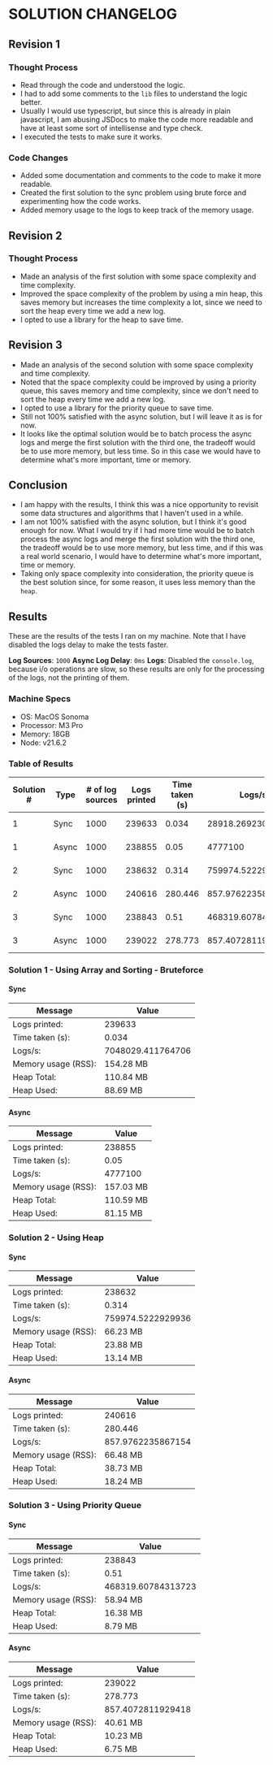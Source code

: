 # SOLUTION CHANGELOG

## Revision 1

### Thought Process

- Read through the code and understood the logic.
- I had to add some comments to the `lib` files to understand the logic better.
- Usually I would use typescript, but since this is already in plain javascript, I am abusing JSDocs to make the code more readable and have at least some sort of intellisense and type check.
- I executed the tests to make sure it works.

### Code Changes

- Added some documentation and comments to the code to make it more readable.
- Created the first solution to the sync problem using brute force and experimenting how the code works.
- Added memory usage to the logs to keep track of the memory usage.

## Revision 2

### Thought Process

- Made an analysis of the first solution with some space complexity and time complexity.
- Improved the space complexity of the problem by using a min heap, this saves memory but increases the time complexity a lot, since we need to sort the heap every time we add a new log.
- I opted to use a library for the heap to save time.

## Revision 3

- Made an analysis of the second solution with some space complexity and time complexity.
- Noted that the space complexity could be improved by using a priority queue, this saves memory and time complexity, since we don't need to sort the heap every time we add a new log.
- I opted to use a library for the priority queue to save time.
- Still not 100% satisfied with the async solution, but I will leave it as is for now.
- It looks like the optimal solution would be to batch process the async logs and merge the first solution with the third one, the tradeoff would be to use more memory, but less time. So in this case we would have to determine what's more important, time or memory.

## Conclusion

- I am happy with the results, I think this was a nice opportunity to revisit some data structures and algorithms that I haven't used in a while.
- I am not 100% satisfied with the async solution, but I think it's good enough for now. What I would try if I had more time would be to batch process the async logs and merge the first solution with the third one, the tradeoff would be to use more memory, but less time, and if this was a real world scenario, I would have to determine what's more important, time or memory.
- Taking only space complexity into consideration, the priority queue is the best solution since, for some reason, it uses less memory than the `heap`.

## Results

These are the results of the tests I ran on my machine. Note that I have disabled the logs delay to make the tests faster.

**Log Sources**: `1000`
**Async Log Delay**: `0ms`
**Logs**: Disabled the `console.log`, because i/o operations are slow, so these results are only for the processing of the logs, not the printing of them.

### Machine Specs

- OS: MacOS Sonoma
- Processor: M3 Pro
- Memory: 18GB
- Node: v21.6.2

### Table of Results

| Solution # | Type  | # of log sources | Logs printed | Time taken (s) | Logs/s             | Memory usage (RSS) | Heap Total | Heap Used |
|------------|-------|------------------|--------------|----------------|--------------------|--------------------|------------|-----------|
| 1          | Sync  | 1000             | 239633       | 0.034          | 28918.26923076923  | 154.28 MB          | 110.84 MB  | 88.69 MB  |
| 1          | Async | 1000             | 238855       | 0.05           | 4777100            | 157.03 MB          | 110.59 MB  | 81.15 MB  |
| 2          | Sync  | 1000             | 238632       | 0.314          | 759974.5222929936  | 66.23 MB           | 23.88 MB   | 13.14 MB  |
| 2          | Async | 1000             | 240616       | 280.446        | 857.9762235867154  | 66.48 MB           | 38.73 MB   | 18.24 MB  |
| 3          | Sync  | 1000             | 238843       | 0.51           | 468319.60784313723 | 58.94 MB           | 16.38 MB   | 8.79 MB   |
| 3          | Async | 1000             | 239022       | 278.773        | 857.4072811929418  | 40.61 MB           | 10.23 MB   | 6.75 MB   |



### Solution 1 - Using Array and Sorting - Bruteforce

#### Sync

| Message             | Value             |
|---------------------|-------------------|
| Logs printed:       | 239633            |
| Time taken (s):     | 0.034             |
| Logs/s:             | 7048029.411764706 |
| Memory usage (RSS): | 154.28 MB         |
| Heap Total:         | 110.84 MB         |
| Heap Used:          | 88.69 MB          |

#### Async

| Message             | Value     |
|---------------------|-----------|
| Logs printed:       | 238855    |
| Time taken (s):     | 0.05      |
| Logs/s:             | 4777100   |
| Memory usage (RSS): | 157.03 MB |
| Heap Total:         | 110.59 MB |
| Heap Used:          | 81.15 MB  |


### Solution 2 - Using Heap

#### Sync

| Message             | Value             |
|---------------------|-------------------|
| Logs printed:       | 238632            |
| Time taken (s):     | 0.314             |
| Logs/s:             | 759974.5222929936 |
| Memory usage (RSS): | 66.23 MB          |
| Heap Total:         | 23.88 MB          |
| Heap Used:          | 13.14 MB          |

#### Async

| Message             | Value             |
|---------------------|-------------------|
| Logs printed:       | 240616            |
| Time taken (s):     | 280.446           |
| Logs/s:             | 857.9762235867154 |
| Memory usage (RSS): | 66.48 MB          |
| Heap Total:         | 38.73 MB          |
| Heap Used:          | 18.24 MB          |

### Solution 3 - Using Priority Queue

#### Sync

| Message             | Value              |
|---------------------|--------------------|
| Logs printed:       | 238843             |
| Time taken (s):     | 0.51               |
| Logs/s:             | 468319.60784313723 |
| Memory usage (RSS): | 58.94 MB           |
| Heap Total:         | 16.38 MB           |
| Heap Used:          | 8.79 MB            |

#### Async

| Message             | Value             |
|---------------------|-------------------|
| Logs printed:       | 239022            |
| Time taken (s):     | 278.773           |
| Logs/s:             | 857.4072811929418 |
| Memory usage (RSS): | 40.61 MB          |
| Heap Total:         | 10.23 MB          |
| Heap Used:          | 6.75 MB           |